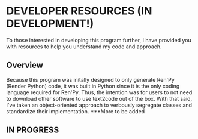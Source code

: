 # DEVELOPER RESOURCES (IN DEVELOPMENT!)

To those interested in developing this program further, I have provided you with resources to help you understand my code and approach.

## Overview

Because this program was initally designed to only generate Ren'Py (Render Python) code, it was built in Python since it is the only coding language required for Ren'Py. Thus, the intention was for users to not need to download other software to use text2code out of the box. With that said, I've taken an object-oriented approach to verbously segregate classes and standardize their implementation. ***More to be added

## IN PROGRESS